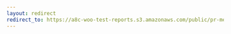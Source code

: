```yaml
---
layout: redirect
redirect_to: https://a8c-woo-test-reports.s3.amazonaws.com/public/pr-merge/39850/api/index.html
---
```

